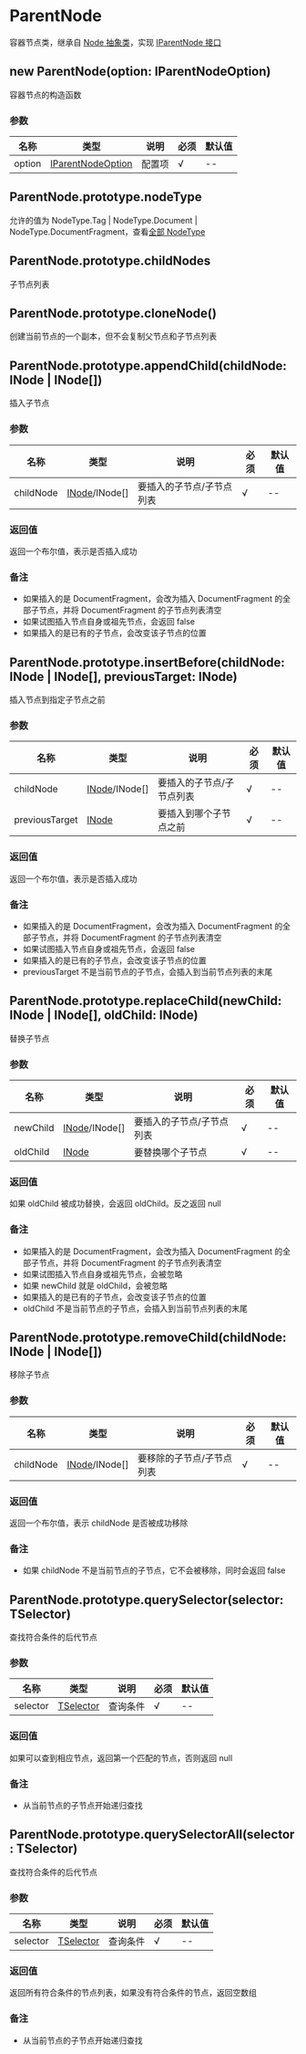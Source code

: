 # ParentNode

容器节点类，继承自 [Node 抽象类](node.md)，实现 [IParentNode 接口](types.md#iparentnode)

## new ParentNode(option: IParentNodeOption)

容器节点的构造函数

### 参数

名称 | 类型 | 说明 | 必须 | 默认值
---- | ---- | ---- | ---- | ----
option | [IParentNodeOption](types.md#iparentnodeoption) | 配置项 | √ | --

## ParentNode.prototype.nodeType

允许的值为 NodeType.Tag | NodeType.Document | NodeType.DocumentFragment，查看[全部 NodeType](node-type.md)

## ParentNode.prototype.childNodes

子节点列表

## ParentNode.prototype.cloneNode()

创建当前节点的一个副本，但不会复制父节点和子节点列表

## ParentNode.prototype.appendChild(childNode: INode | INode[])

插入子节点

### 参数

名称 | 类型 | 说明 | 必须 | 默认值
---- | ---- | ---- | ---- | ----
childNode | [INode](types.md#inode)/INode[] | 要插入的子节点/子节点列表 | √ | --

### 返回值

返回一个布尔值，表示是否插入成功

### 备注

- 如果插入的是 DocumentFragment，会改为插入 DocumentFragment 的全部子节点，并将 DocumentFragment 的子节点列表清空
- 如果试图插入节点自身或祖先节点，会返回 false
- 如果插入的是已有的子节点，会改变该子节点的位置

## ParentNode.prototype.insertBefore(childNode: INode | INode[], previousTarget: INode)

插入节点到指定子节点之前

### 参数

名称 | 类型 | 说明 | 必须 | 默认值
---- | ---- | ---- | ---- | ----
childNode | [INode](types.md#inode)/INode[] | 要插入的子节点/子节点列表 | √ | --
previousTarget | [INode](types.md#inode) | 要插入到哪个子节点之前 | √ | --

### 返回值

返回一个布尔值，表示是否插入成功

### 备注

- 如果插入的是 DocumentFragment，会改为插入 DocumentFragment 的全部子节点，并将 DocumentFragment 的子节点列表清空
- 如果试图插入节点自身或祖先节点，会返回 false
- 如果插入的是已有的子节点，会改变该子节点的位置
- previousTarget 不是当前节点的子节点，会插入到当前节点列表的末尾

## ParentNode.prototype.replaceChild(newChild: INode | INode[], oldChild: INode)

替换子节点

### 参数

名称 | 类型 | 说明 | 必须 | 默认值
---- | ---- | ---- | ---- | ----
newChild | [INode](types.md#inode)/INode[] | 要插入的子节点/子节点列表 | √ | --
oldChild | [INode](types.md#inode) | 要替换哪个子节点 | √ | --

### 返回值

如果 oldChild 被成功替换，会返回 oldChild。反之返回 null

### 备注

- 如果插入的是 DocumentFragment，会改为插入 DocumentFragment 的全部子节点，并将 DocumentFragment 的子节点列表清空
- 如果试图插入节点自身或祖先节点，会被忽略
- 如果 newChild 就是 oldChild，会被忽略
- 如果插入的是已有的子节点，会改变该子节点的位置
- oldChild 不是当前节点的子节点，会插入到当前节点列表的末尾

## ParentNode.prototype.removeChild(childNode: INode | INode[])

移除子节点

### 参数

名称 | 类型 | 说明 | 必须 | 默认值
---- | ---- | ---- | ---- | ----
childNode | [INode](types.md#inode)/INode[] | 要移除的子节点/子节点列表 | √ | --

### 返回值

返回一个布尔值，表示 childNode 是否被成功移除

### 备注

- 如果 childNode 不是当前节点的子节点，它不会被移除，同时会返回 false

## ParentNode.prototype.querySelector(selector: TSelector)

查找符合条件的后代节点

### 参数

名称 | 类型 | 说明 | 必须 | 默认值
---- | ---- | ---- | ---- | ----
selector | [TSelector](types.md#tselector) | 查询条件 | √ | --

### 返回值

如果可以查到相应节点，返回第一个匹配的节点，否则返回 null

### 备注

- 从当前节点的子节点开始递归查找

## ParentNode.prototype.querySelectorAll(selector: TSelector)

查找符合条件的后代节点

### 参数

名称 | 类型 | 说明 | 必须 | 默认值
---- | ---- | ---- | ---- | ----
selector | [TSelector](types.md#tselector) | 查询条件 | √ | --

### 返回值

返回所有符合条件的节点列表，如果没有符合条件的节点，返回空数组

### 备注

- 从当前节点的子节点开始递归查找
